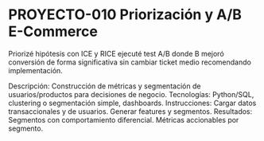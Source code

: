 # PROYECTO-010 Priorización y A/B E-Commerce

Priorizé hipótesis con ICE y RICE ejecuté test A/B donde B mejoró conversión de forma significativa sin cambiar ticket medio recomendando implementación.

Descripción: Construcción de métricas y segmentación de usuarios/productos para decisiones de negocio.
Tecnologías: Python/SQL, clustering o segmentación simple, dashboards.
Instrucciones:
Cargar datos transaccionales y de usuarios.
Generar features y segmentos.
Resultados:
Segmentos con comportamiento diferencial.
Métricas accionables por segmento.
